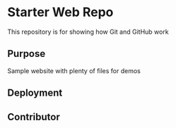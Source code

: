 # Starter Web Repo

This repository is for showing how Git and GitHub work

## Purpose

Sample website with plenty of files for demos

## Deployment
## Contributor
